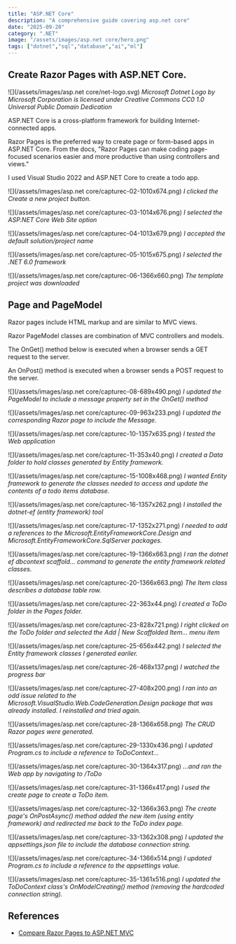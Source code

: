 ```yaml
---
title: "ASP.NET Core"
description: "A comprehensive guide covering asp.net core"
date: "2025-09-20"
category: ".NET"
image: "/assets/images/asp.net core/hero.png"
tags: ["dotnet","sql","database","ai","ml"]
---
```


## Create Razor Pages with ASP.NET Core.

![](/assets/images/asp.net core/net-logo.svg)
*Microsoft Dotnet Logo by Microsoft Corporation is licensed under Creative Commons CC0 1.0 Universal Public Domain Dedication*


ASP.NET Core is a cross-platform framework for building Internet-connected apps.

Razor Pages is the preferred way to create page or form-based apps in ASP.NET Core. From the docs, "Razor Pages can make coding page-focused scenarios easier and more productive than using controllers and views."

I used Visual Studio 2022 and ASP.NET Core to create a todo app.

![](/assets/images/asp.net core/capturec-02-1010x674.png)
*I clicked the Create a new project button.*

![](/assets/images/asp.net core/capturec-03-1014x676.png)
*I selected the ASP.NET Core Web Site option*

![](/assets/images/asp.net core/capturec-04-1013x679.png)
*I accepted the default solution/project name*

![](/assets/images/asp.net core/capturec-05-1015x675.png)
*I selected the .NET 6.0 framework*

![](/assets/images/asp.net core/capturec-06-1366x660.png)
*The template project was downloaded*


## Page and PageModel

Razor pages include HTML markup and are similar to MVC views.

Razor PageModel classes are combination of MVC controllers and models. 

The OnGet() method below is executed when a browser sends a GET request to the server.

An OnPost() method is executed when a browser sends a POST request to the server.

![](/assets/images/asp.net core/capturec-08-689x490.png)
*I updated the PageModel to include a message property set in the OnGet() method*

![](/assets/images/asp.net core/capturec-09-963x233.png)
*I updated the corresponding Razor page to include the Message.*

![](/assets/images/asp.net core/capturec-10-1357x635.png)
*I tested the Web application*

![](/assets/images/asp.net core/capturec-11-353x40.png)
*I created a Data folder to hold classes generated by Entity framework.*

![](/assets/images/asp.net core/capturec-15-1008x468.png)
*I wanted Entity framework to generate the classes needed to access and update the contents of a todo items database.*

![](/assets/images/asp.net core/capturec-16-1357x262.png)
*I installed the dotnet-ef (entity framework) tool*

![](/assets/images/asp.net core/capturec-17-1352x271.png)
*I needed to add a references to the Microsoft.EntityFrameworkCore.Design and Microsoft.EntityFrameworkCore.SqlServer packages.*

![](/assets/images/asp.net core/capturec-19-1366x663.png)
*I ran the dotnet ef dbcontext scaffold... command to generate the entity framework related classes.*

![](/assets/images/asp.net core/capturec-20-1366x663.png)
*The Item class describes a database table row.*

![](/assets/images/asp.net core/capturec-22-363x44.png)
*I created a ToDo folder in the Pages folder.*

![](/assets/images/asp.net core/capturec-23-828x721.png)
*I right clicked on the ToDo folder and selected the Add | New Scaffolded Item... menu item*

![](/assets/images/asp.net core/capturec-25-656x442.png)
*I selected the Entity framework classes I generated eariler.*

![](/assets/images/asp.net core/capturec-26-468x137.png)
*I watched the progress bar*

![](/assets/images/asp.net core/capturec-27-408x200.png)
*I ran into an odd issue related to the Microsoft.VisualStudio.Web.CodeGeneration.Design package that was already installed. I reinstalled and tried again.*

![](/assets/images/asp.net core/capturec-28-1366x658.png)
*The CRUD Razor pages were generated.*

![](/assets/images/asp.net core/capturec-29-1330x436.png)
*I updated Program.cs to include a reference to ToDoContext...*

![](/assets/images/asp.net core/capturec-30-1364x317.png)
*...and ran the Web app by navigating to /ToDo*

![](/assets/images/asp.net core/capturec-31-1366x417.png)
*I used the create page to create a ToDo item.*

![](/assets/images/asp.net core/capturec-32-1366x363.png)
*The create page's OnPostAsync() method added the new item (using entity framework) and redirected me back to the ToDo index page.*

![](/assets/images/asp.net core/capturec-33-1362x308.png)
*I updated the appsettings.json file to include the database connection string.*

![](/assets/images/asp.net core/capturec-34-1366x514.png)
*I updated Program.cs to include a reference to the appsettings value.*

![](/assets/images/asp.net core/capturec-35-1361x516.png)
*I updated the ToDoContext class's OnModelCreating() method (removing the hardcoded connection string).*
## References

- [Compare Razor Pages to ASP.NET MVC](https://learn.microsoft.com/en-us/aspnet/mvc/overview/getting-started/introduction/getting-started)

